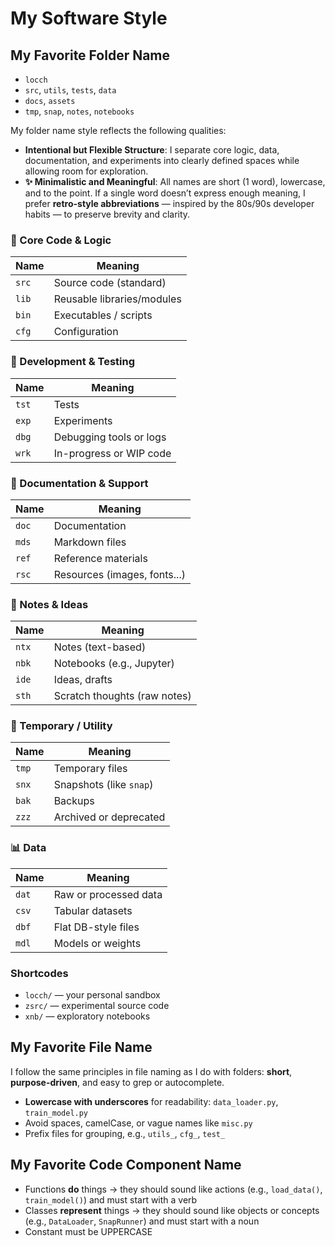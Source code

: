 # My Software Style

## My Favorite Folder Name

- `locch`
- `src`, `utils`, `tests`, `data`
- `docs`, `assets`
- `tmp`, `snap`, `notes`, `notebooks`

My folder name style reflects the following qualities:
- **Intentional but Flexible Structure**: I separate core logic, data, documentation, and experiments into clearly defined spaces while allowing room for exploration.
- **✨ Minimalistic and Meaningful**: All names are short (1 word), lowercase, and to the point. If a single word doesn’t express enough meaning, I prefer **retro-style abbreviations** — inspired by the 80s/90s developer habits — to preserve brevity and clarity.

### 🔧 Core Code & Logic

| Name  | Meaning                    |
| ----- | -------------------------- |
| `src` | Source code (standard)     |
| `lib` | Reusable libraries/modules |
| `bin` | Executables / scripts      |
| `cfg` | Configuration              |

### 🧪 Development & Testing

| Name  | Meaning                 |
| ----- | ----------------------- |
| `tst` | Tests                   |
| `exp` | Experiments             |
| `dbg` | Debugging tools or logs |
| `wrk` | In-progress or WIP code |

### 📁 Documentation & Support

| Name  | Meaning                      |
| ----- | ---------------------------- |
| `doc` | Documentation                |
| `mds` | Markdown files               |
| `ref` | Reference materials          |
| `rsc` | Resources (images, fonts...) |

### 🧠 Notes & Ideas

| Name  | Meaning                      |
| ----- | ---------------------------- |
| `ntx` | Notes (text-based)           |
| `nbk` | Notebooks (e.g., Jupyter)    |
| `ide` | Ideas, drafts                |
| `sth` | Scratch thoughts (raw notes) |

### 🧹 Temporary / Utility

| Name  | Meaning                 |
| ----- | ----------------------- |
| `tmp` | Temporary files         |
| `snx` | Snapshots (like `snap`) |
| `bak` | Backups                 |
| `zzz` | Archived or deprecated  |

### 📊 Data

| Name  | Meaning               |
| ----- | --------------------- |
| `dat` | Raw or processed data |
| `csv` | Tabular datasets      |
| `dbf` | Flat DB-style files   |
| `mdl` | Models or weights     |

### Shortcodes

* `locch/` — your personal sandbox
* `zsrc/` — experimental source code
* `xnb/` — exploratory notebooks

## My Favorite File Name

I follow the same principles in file naming as I do with folders: **short**, **purpose-driven**, and easy to grep or autocomplete.

- **Lowercase with underscores** for readability: `data_loader.py`, `train_model.py`
- Avoid spaces, camelCase, or vague names like `misc.py`
- Prefix files for grouping, e.g., `utils_`, `cfg_`, `test_`

## My Favorite Code Component Name
- Functions **do** things → they should sound like actions (e.g., `load_data()`, `train_model()`) and must start with a verb
- Classes **represent** things → they should sound like objects or concepts (e.g., `DataLoader`, `SnapRunner`) and must start with a noun
- Constant must be UPPERCASE 
